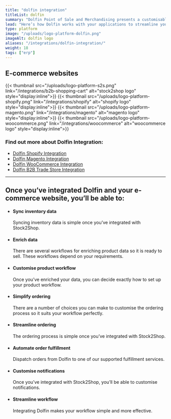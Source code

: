 ```yaml
---
title: "dolfin integration"
titleList: dolfin
summary: "Dolfin Point of Sale and Merchandising presents a customisable ERP solution to meet Fashion, Apparel and General Merchandise retailer’s needs."
lead: "Here’s how Dolfin works with your applications to streamline your workflow."
type: platform
image: "/uploads/logo-platform-dolfin.png"
imageAlt: dolfin logo
aliases: "/integrations/dolfin-integration/"
weight: 18
tags: ["erp"]
---
```


## E-commerce websites

{{< thumbnail src="/uploads/logo-platform-s2s.png" link="/integrations/b2b-shopping-cart" alt="stock2shop logo" style="display:inline">}}
{{< thumbnail src="/uploads/logo-platform-shopify.png" link="/integrations/shopify" alt="shopify logo" style="display:inline">}}
{{< thumbnail src="/uploads/logo-platform-magento.png" link="/integrations/magento" alt="magento logo" style="display:inline">}}
{{< thumbnail src="/uploads/logo-platform-woocommerce.png" link="/integrations/woocommerce" alt="woocommerce logo" style="display:inline">}}

### Find out more about Dolfin Integration:

- [Dolfin Shopify Integration](/integrations/Dolfin-shopify-integration/ "Dolfin Shopify Integration")
- [Dolfin Magento Integration](/integrations/Dolfin-magento-integration/ "Dolfin Magento Integration")
- [Dolfin WooCommerce Integration](/integrations/Dolfin-woocommerce-integration/ "Dolfin WooCommerce Integration")
- [Dolfin B2B Trade Store Integration]( /integrations/Dolfin-b2b-trade-store-integration/ "Dolfin B2B Trade Store Integration")

---

## Once you’ve integrated Dolfin and your e-commerce website, you’ll be able to:

*   #### Sync inventory data
    
    Syncing inventory data is simple once you’ve integrated with Stock2Shop.
*   #### Enrich data
    
    There are several workflows for enriching product data so it is ready to sell. These workflows depend on your requirements.
*   #### Customise product workflow
    
    Once you’ve enriched your data, you can decide exactly how to set up your product workflow.
*   #### Simplify ordering
    
    There are a number of choices you can make to customise the ordering process so it suits your workflow perfectly.
*   #### Streamline ordering
    
    The ordering process is simple once you’ve integrated with Stock2Shop.
*   #### Automate order fulfillment
    
    Dispatch orders from Dolfin to one of our supported fulfillment services.
*   #### Customise notifications
    
    Once you’ve integrated with Stock2Shop, you’ll be able to customise notifications.
*   #### Streamline workflow
    
    Integrating Dolfin makes your workflow simple and more effective.